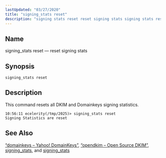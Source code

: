 ```yaml
---
lastUpdated: "03/27/2020"
title: "signing_stats reset"
description: "signing stats reset reset signing stats signing stats reset This command resets all DKIM and Domainkeys signing statistics Section 71 28 domainkeys Yahoo Domain Keys Section 71 50 opendkim Open Source DKIM signing stats and signing stats..."
---
```


<a name="console_commands.signing_stats_reset"></a> 
## Name

signing_stats reset — reset signing stats

## Synopsis

`signing_stats reset`

<a name="idp11377936"></a> 
## Description

This command resets all DKIM and Domainkeys signing statistics.

```
10:56:11 ecelerity(/tmp/2025)> signing_stats reset
Signing Statistics are reset
```
<a name="idp14116016"></a> 
## See Also

[“domainkeys – Yahoo! DomainKeys”](/momentum/4/modules/domainkeys), [“opendkim – Open Source DKIM”](/momentum/4/modules/opendkim), [signing_stats](/momentum/4/config/ref-signing-stats), and [signing_stats](/momentum/4/console-commands/signing-stats)